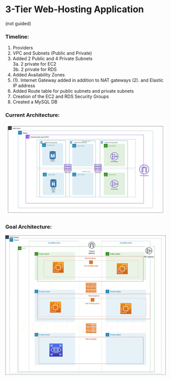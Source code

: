 # 3-Tier Web-Hosting Application
(not guided)

### Timeline:
1. Providers
2. VPC and Subnets (Public and Private)
3. Added 2 Public and 4 Private Subnets \
3a. 2 private for EC2 \
3b. 2 private for RDS
4. Added Availability Zones
5. (1). Internet Gateway added in addition to NAT gateways (2). and Elastic IP address
6. Added Route table for public subnets and private subnets
7. Creation of the EC2 and RDS Security Groups
8. Created a MySQL DB

### Current Architecture: 
![Current Architecture at Step 8.](/img/partial_architecture.jpeg)



### Goal Architecture:
![AWS 3-Tier Architecture](/img/image.png)